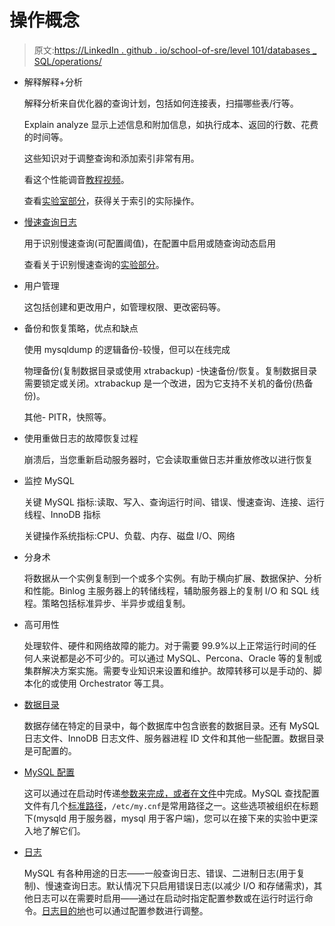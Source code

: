 # 操作概念

> 原文:[https://LinkedIn . github . io/school-of-sre/level 101/databases _ SQL/operations/](https://linkedin.github.io/school-of-sre/level101/databases_sql/operations/)

*   解释解释+分析

    解释<query>分析来自优化器的查询计划，包括如何连接表，扫描哪些表/行等。</query>

    Explain analyze 显示上述信息和附加信息，如执行成本、返回的行数、花费的时间等。

    这些知识对于调整查询和添加索引非常有用。

    看这个性能调音[教程视频](https://www.youtube.com/watch?v=pjRTLPeUOug)。

    查看[实验室部分](https://linkedin.github.io/school-of-sre/level101/databases_sql/lab/)，获得关于索引的实际操作。

*   [慢速查询日志](https://dev.mysql.com/doc/refman/5.7/en/slow-query-log.html)

    用于识别慢速查询(可配置阈值)，在配置中启用或随查询动态启用

    查看关于识别慢速查询的[实验部分](https://linkedin.github.io/school-of-sre/level101/databases_sql/lab/)。

*   用户管理

    这包括创建和更改用户，如管理权限、更改密码等。

*   备份和恢复策略，优点和缺点

    使用 mysqldump 的逻辑备份-较慢，但可以在线完成

    物理备份(复制数据目录或使用 xtrabackup) -快速备份/恢复。复制数据目录需要锁定或关闭。xtrabackup 是一个改进，因为它支持不关机的备份(热备份)。

    其他- PITR，快照等。

*   使用重做日志的故障恢复过程

    崩溃后，当您重新启动服务器时，它会读取重做日志并重放修改以进行恢复

*   监控 MySQL

    关键 MySQL 指标:读取、写入、查询运行时间、错误、慢速查询、连接、运行线程、InnoDB 指标

    关键操作系统指标:CPU、负载、内存、磁盘 I/O、网络

*   分身术

    将数据从一个实例复制到一个或多个实例。有助于横向扩展、数据保护、分析和性能。Binlog 主服务器上的转储线程，辅助服务器上的复制 I/O 和 SQL 线程。策略包括标准异步、半异步或组复制。

*   高可用性

    处理软件、硬件和网络故障的能力。对于需要 99.9%以上正常运行时间的任何人来说都是必不可少的。可以通过 MySQL、Percona、Oracle 等的复制或集群解决方案实施。需要专业知识来设置和维护。故障转移可以是手动的、脚本化的或使用 Orchestrator 等工具。

*   [数据目录](https://dev.mysql.com/doc/refman/8.0/en/data-directory.html)

    数据存储在特定的目录中，每个数据库中包含嵌套的数据目录。还有 MySQL 日志文件、InnoDB 日志文件、服务器进程 ID 文件和其他一些配置。数据目录是可配置的。

*   [MySQL 配置](https://dev.mysql.com/doc/refman/5.7/en/server-configuration.html)

    这可以通过在启动时传递[参数来完成，或者在](https://dev.mysql.com/doc/refman/5.7/en/server-options.html)[文件](https://dev.mysql.com/doc/refman/8.0/en/option-files.html)中完成。MySQL 查找配置文件有几个[标准路径](https://dev.mysql.com/doc/refman/8.0/en/option-files.html#option-file-order)，`/etc/my.cnf`是常用路径之一。这些选项被组织在标题下(mysqld 用于服务器，mysql 用于客户端)，您可以在接下来的实验中更深入地了解它们。

*   [日志](https://dev.mysql.com/doc/refman/5.7/en/server-logs.html)

    MySQL 有各种用途的日志——一般查询日志、错误、二进制日志(用于复制)、慢速查询日志。默认情况下只启用错误日志(以减少 I/O 和存储需求)，其他日志可以在需要时启用——通过在启动时指定配置参数或在运行时运行命令。[日志目的地](https://dev.mysql.com/doc/refman/5.7/en/log-destinations.html)也可以通过配置参数进行调整。